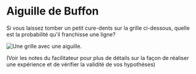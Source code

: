 # Aiguille de Buffon

Si vous laissez tomber un petit cure-dents sur la grille ci-dessous, quelle est la probabilité qu'il franchisse une ligne?

![Une grille avec une aiguille.](https://github.com/supportingami/sami-maths-club/blob/master/maths-club-pack/images/buffons-needle-1.png?raw=true)

(Voir les notes du facilitateur pour plus de détails sur la façon de réaliser une expérience et de vérifier la validité de vos hypothèses)
